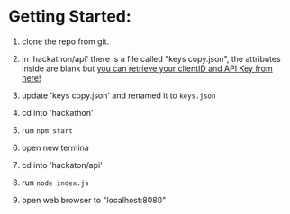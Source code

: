 # Getting Started:

1. clone the repo from git.

1. in 'hackathon/api' there is a file called "keys copy.json", the attributes inside are blank but [you can retrieve your clientID and API Key from here!](https://www.yelp.com/developers/v3/manage_app)
1. update 'keys copy.json' and renamed it to `keys.json`
1. cd into 'hackathon'
1. run `npm start`
1. open new termina
1. cd into 'hackaton/api'
1. run `node index.js`
1. open web browser to "localhost:8080"

